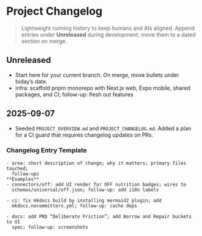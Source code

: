 # Project Changelog

> Lightweight running history to keep humans and AIs aligned. Append entries
> under **Unreleased** during development; move them to a dated section on
> merge.

## Unreleased

- Start here for your current branch. On merge, move bullets under today’s
  date.
- infra: scaffold pnpm monorepo with Next.js web, Expo mobile, shared packages, and CI; follow-up: flesh out features

## 2025-09-07

- Seeded `PROJECT_OVERVIEW.md` and `PROJECT_CHANGELOG.md`. Added a plan for a
  CI guard that requires changelog updates on PRs.

### Changelog Entry Template

```text
- area: short description of change; why it matters; primary files touched;
  follow-ups
**Examples**
- connectors/off: add UI render for OFF nutrition badges; wires to
  schemas/universal/off.json; follow-up: add i18n labels

- ci: fix mkdocs build by installing mermaid2 plugin; add
  mkdocs.nocommitters.yml; follow-up: cache deps

- docs: add PRD “Deliberate Friction”; add Borrow and Repair buckets to UI
  spec; follow-up: screenshots